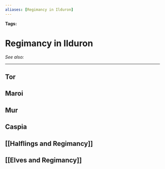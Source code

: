 ```yaml
---
aliases: [Regimancy in Ilduron]
---
```


**Tags:** 
# Regimancy in Ilduron
*See also:* 
___
## Tor

## Maroi

## Mur

## Caspia

## [[Halflings and Regimancy]]

## [[Elves and Regimancy]]
